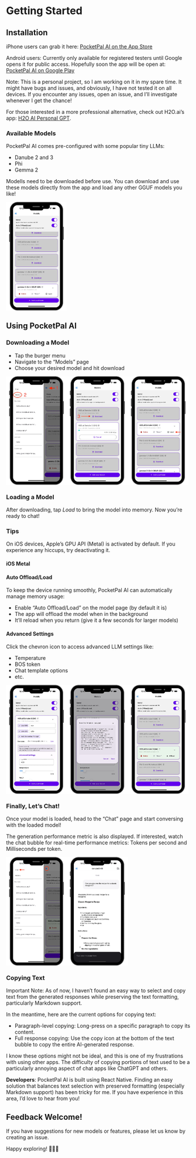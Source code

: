# Getting Started

## Installation

iPhone users can grab it here: [PocketPal AI on the App Store](https://apps.apple.com/us/app/pocketpal-ai/id6502579498)

Android users: Currently only available for registered testers until Google opens it for public access.
Hopefully soon the app will be open at: [PocketPal AI on Google Play](https://play.google.com/store/apps/details?id=com.pocketpalai)

Note: This is a personal project, so I am working on it in my spare time. It might have bugs and issues, and obviously, I have not tested it on all devices. If you encounter any issues, open an issue, and I’ll investigate whenever I get the chance!

For those interested in a more professional alternative, check out H2O.ai’s app: [H2O AI Personal GPT](https://apps.apple.com/us/app/h2o-ai-personal-gpt/id6504365990).

### Available Models
PocketPal AI comes pre-configured with some popular tiny LLMs:

- Danube 2 and 3
- Phi
- Gemma 2

Modells need to be downloaded before use. You can download and use these models directly from the app and load any other GGUF models you like!

<div style="display: flex;">
    <img src="../assets/models_page.webp" alt="Models Page" style="width: 33%;">
</div>

## Using PocketPal AI

### Downloading a Model

- Tap the burger menu
- Navigate to the “Models” page
- Choose your desired model and hit download


<div style="display: flex;">
    <img src="../assets/add_model_1.webp" alt="Navigate to Models Page" style="width: 33%;">
    <img src="../assets/add_model_2.webp" alt="Download a Model" style="width: 33%;">
    <img src="../assets/add_model_3.webp" alt="Load a Model" style="width: 33%;">
</div>

### Loading a Model
After downloading, tap *Load* to bring the model into memory. Now you’re ready to chat!

### Tips

On iOS devices, Apple’s GPU API (Metal) is activated by default. If you experience any hiccups, try deactivating it.

#### iOS Metal

#### Auto Offload/Load

To keep the device running smoothly, PocketPal AI can automatically manage memory usage:

- Enable “Auto Offload/Load” on the model page (by default it is)
- The app will offload the model when in the background
- It’ll reload when you return (give it a few seconds for larger models)

#### Advanced Settings

Click the chevron icon to access advanced LLM settings like:

- Temperature
- BOS token
- Chat template options
- etc.

<div style="display: flex;">
    <img src="../assets/model_config_1.webp" alt="Navigate to Models Page" style="width: 33%;">
    <img src="../assets/model_config_2.webp" alt="Download a Model" style="width: 33%;">
    <img src="../assets/model_load.webp" alt="Load a Model" style="width: 33%;">
</div>

### Finally, Let’s Chat!

Once your model is loaded, head to the “Chat” page and start conversing with the loaded model!

The generation performance metric is also displayed. If interested, watch the chat bubble for real-time performance metrics: Tokens per second and Milliseconds per token.

<div style="display: flex;">
    <img src="../assets/chat_1.webp" alt="Navigate to Models Page" style="width: 33%;">
    <img src="../assets/chat_2.webp" alt="Download a Model" style="width: 33%;">
</div>

### Copying Text

Important Note: As of now, I haven’t found an easy way to select and copy text from the generated responses while preserving the text formatting, particularly Markdown support.

In the meantime, here are the current options for copying text:
- Paragraph-level copying: Long-press on a specific paragraph to copy its content.
- Full response copying: Use the copy icon at the bottom of the text bubble to copy the entire AI-generated response.

I know these options might not be ideal, and this is one of my frustrations with using other apps. The difficulty of copying portions of text used to be a particularly annoying aspect of chat apps like ChatGPT and others.

**Developers**: PocketPal AI is built using React Native. Finding an easy solution that balances text selection with preserved formatting (especially Markdown support) has been tricky for me. If you have experience in this area, I’d love to hear from you!

## Feedback Welcome!

If you have suggestions for new models or features, please let us know by creating an issue.

Happy exploring! 🚀📱✨